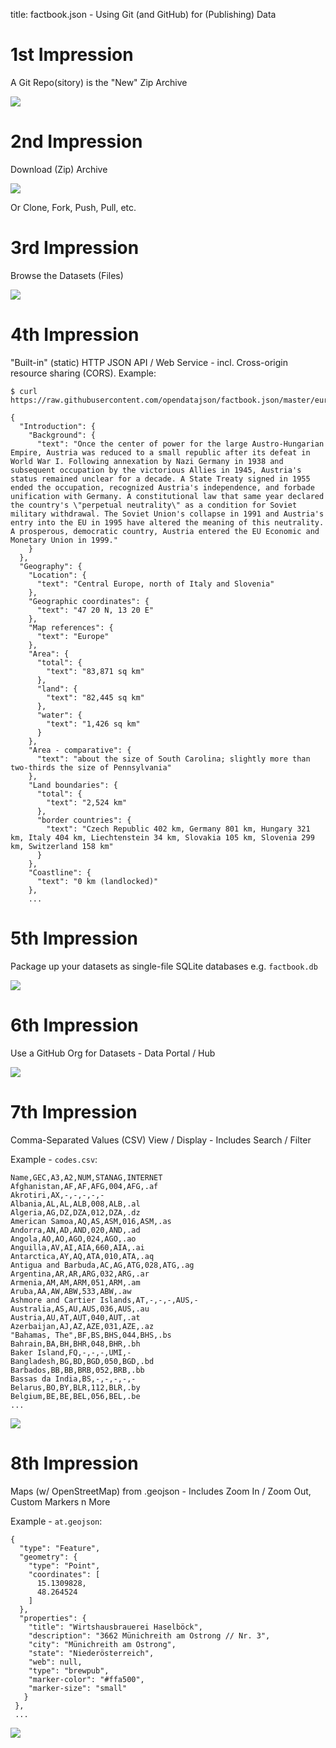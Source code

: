 title: factbook.json - Using Git (and GitHub) for (Publishing) Data


# 1st Impression  

A Git Repo(sitory) is the "New" Zip Archive

![](i/factbook-json.png)


# 2nd Impression

Download (Zip) Archive

![](i/factbook-json-zip.png)

Or Clone, Fork, Push, Pull, etc.


# 3rd Impression

Browse the Datasets (Files)

![](i/factbook-json-au.png)



# 4th Impression

"Built-in" (static) HTTP JSON API / Web Service -
incl. Cross-origin resource sharing (CORS). Example:

```
$ curl https://raw.githubusercontent.com/opendatajson/factbook.json/master/europe/au.json
```

```
{
  "Introduction": {
    "Background": {
      "text": "Once the center of power for the large Austro-Hungarian Empire, Austria was reduced to a small republic after its defeat in World War I. Following annexation by Nazi Germany in 1938 and subsequent occupation by the victorious Allies in 1945, Austria's status remained unclear for a decade. A State Treaty signed in 1955 ended the occupation, recognized Austria's independence, and forbade unification with Germany. A constitutional law that same year declared the country's \"perpetual neutrality\" as a condition for Soviet military withdrawal. The Soviet Union's collapse in 1991 and Austria's entry into the EU in 1995 have altered the meaning of this neutrality. A prosperous, democratic country, Austria entered the EU Economic and Monetary Union in 1999."
    }
  },
  "Geography": {
    "Location": {
      "text": "Central Europe, north of Italy and Slovenia"
    },
    "Geographic coordinates": {
      "text": "47 20 N, 13 20 E"
    },
    "Map references": {
      "text": "Europe"
    },
    "Area": {
      "total": {
        "text": "83,871 sq km"
      },
      "land": {
        "text": "82,445 sq km"
      },
      "water": {
        "text": "1,426 sq km"
      }
    },
    "Area - comparative": {
      "text": "about the size of South Carolina; slightly more than two-thirds the size of Pennsylvania"
    },
    "Land boundaries": {
      "total": {
        "text": "2,524 km"
      },
      "border countries": {
        "text": "Czech Republic 402 km, Germany 801 km, Hungary 321 km, Italy 404 km, Liechtenstein 34 km, Slovakia 105 km, Slovenia 299 km, Switzerland 158 km"
      }
    },
    "Coastline": {
      "text": "0 km (landlocked)"
    },
    ...
```

# 5th Impression

Package up your datasets as single-file SQLite databases
e.g. `factbook.db`

![](i/factbook-db.png)


# 6th Impression

Use a GitHub Org for Datasets - Data Portal / Hub

![](i/opendata-json.png)


# 7th Impression

Comma-Separated Values (CSV) View / Display - Includes Search / Filter

Example - `codes.csv`:

```
Name,GEC,A3,A2,NUM,STANAG,INTERNET
Afghanistan,AF,AF,AFG,004,AFG,.af
Akrotiri,AX,-,-,-,-,-
Albania,AL,AL,ALB,008,ALB,.al
Algeria,AG,DZ,DZA,012,DZA,.dz
American Samoa,AQ,AS,ASM,016,ASM,.as
Andorra,AN,AD,AND,020,AND,.ad
Angola,AO,AO,AGO,024,AGO,.ao
Anguilla,AV,AI,AIA,660,AIA,.ai
Antarctica,AY,AQ,ATA,010,ATA,.aq
Antigua and Barbuda,AC,AG,ATG,028,ATG,.ag
Argentina,AR,AR,ARG,032,ARG,.ar
Armenia,AM,AM,ARM,051,ARM,.am
Aruba,AA,AW,ABW,533,ABW,.aw
Ashmore and Cartier Islands,AT,-,-,-,AUS,-
Australia,AS,AU,AUS,036,AUS,.au
Austria,AU,AT,AUT,040,AUT,.at
Azerbaijan,AJ,AZ,AZE,031,AZE,.az
"Bahamas, The",BF,BS,BHS,044,BHS,.bs
Bahrain,BA,BH,BHR,048,BHR,.bh
Baker Island,FQ,-,-,-,UMI,-
Bangladesh,BG,BD,BGD,050,BGD,.bd
Barbados,BB,BB,BRB,052,BRB,.bb
Bassas da India,BS,-,-,-,-,-
Belarus,BO,BY,BLR,112,BLR,.by
Belgium,BE,BE,BEL,056,BEL,.be
...
```

![](i/factbook-codes.png)


# 8th Impression

Maps (w/ OpenStreetMap) from .geojson - Includes Zoom In / Zoom Out, Custom Markers n More

Example - `at.geojson`:

```
{
  "type": "Feature",
  "geometry": {
    "type": "Point",
    "coordinates": [
      15.1309828,
      48.264524
    ]
  },
  "properties": {
    "title": "Wirtshausbrauerei Haselböck",
    "description": "3662 Münichreith am Ostrong // Nr. 3",
    "city": "Münichreith am Ostrong",
    "state": "Niederösterreich",
    "web": null,
    "type": "brewpub",
    "marker-color": "#ffa500",
    "marker-size": "small"
   }
 },
 ...
```

![](i/beermap-at.png)

